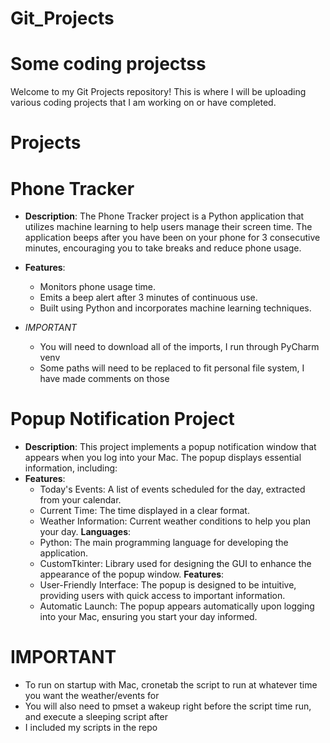 # Git_Projects
# Some coding projectss

Welcome to my Git Projects repository! This is where I will be uploading various coding projects that I am working on or have completed.

# Projects

# Phone Tracker

- **Description**: The Phone Tracker project is a Python application that utilizes machine learning to help users manage their screen time. The application beeps after you have been on your phone for 3 consecutive minutes, encouraging you to take breaks and reduce phone usage.
  
- **Features**:
  - Monitors phone usage time.
  - Emits a beep alert after 3 minutes of continuous use.
  - Built using Python and incorporates machine learning techniques.

- *IMPORTANT*
  - You will need to download all of the imports, I run through PyCharm venv
  - Some paths will need to be replaced to fit personal file system, I have made comments on those




# Popup Notification Project

- **Description**: This project implements a popup notification window that appears when you log into your Mac. The popup displays essential information, including:
- **Features**:
  - Today's Events: A list of events scheduled for the day, extracted from your calendar.
  - Current Time: The time displayed in a clear format.
  - Weather Information: Current weather conditions to help you plan your day.
**Languages**:
  - Python: The main programming language for developing the application.
  - CustomTkinter: Library used for designing the GUI to enhance the appearance of the popup window.
**Features**:
  - User-Friendly Interface: The popup is designed to be intuitive, providing users with quick access to important information.
  - Automatic Launch: The popup appears automatically upon logging into your Mac, ensuring you start your day informed.

# IMPORTANT
  - To run on startup with Mac, cronetab the script to run at whatever time you want the weather/events for
  - You will also need to pmset a wakeup right before the script time run, and execute a sleeping script  after
  - I included my scripts in the repo
